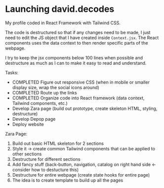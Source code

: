 # Launching david.decodes

My profile coded in React Framework with Tailwind CSS.

The code is destructured so that if any changes need to be made, I just need to edit the JS object that I have created inside `Context.jsx`. The React components uses the data context to then render specific parts of the webpage.

I try to keep the jsx components below 100 lines when possible and destructure as much as I can to make it easy to read and understand.

Tasks:

- COMPLETED Figure out responsive CSS (when in mobile or smaller display size, wrap the social icons around)
- COMPLETED Route up the links
- COMPLETED Organize code into React framework (data context, Tailwind components, etc.)
- Develop Zara page (build out prototype, create skeleton HTML, styling, destructure)
- Develop Depop page
- Deploy website

Zara Page:

1. Build out basic HTML skeleton for 2 sections
2. Style it -> create common Tailwind components that can be applied to other sections
3. Destructure for different sections
4. Add fancy stuff (back-button, navigation, catalog on right hand side <-consider how to destucture this)
5. Destructure for entire webpage (create state hooks for entire page)
6. The idea is to create template to build up all the pages
